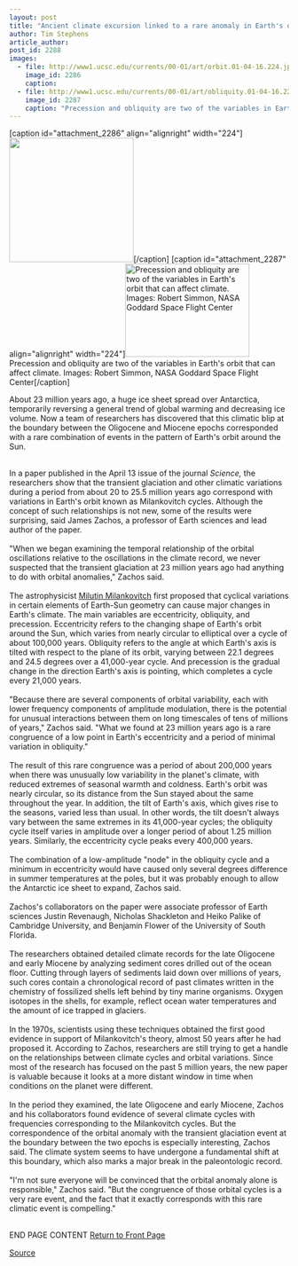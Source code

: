 ```yaml
---
layout: post
title: "Ancient climate excursion linked to a rare anomaly in Earth's orbit"
author: Tim Stephens
article_author: 
post_id: 2288
images:
  - file: http://www1.ucsc.edu/currents/00-01/art/orbit.01-04-16.224.jpg
    image_id: 2286
    caption: 
  - file: http://www1.ucsc.edu/currents/00-01/art/obliquity.01-04-16.224.jpg
    image_id: 2287
    caption: "Precession and obliquity are two of the variables in Earth's orbit that can affect climate. Images: Robert Simmon, NASA Goddard Space Flight Center"
---
```


[caption id="attachment_2286" align="alignright" width="224"]<a href="http://dev-ucsc-news.pantheonsite.io/wp-content/uploads/2001/04/orbit.01-04-16.224.jpg"><img class="size-full wp-image-2286" src="http://dev-ucsc-news.pantheonsite.io/wp-content/uploads/2001/04/orbit.01-04-16.224.jpg" alt="" width="224" height="224" /></a>[/caption]
[caption id="attachment_2287" align="alignright" width="224"]<a href="http://dev-ucsc-news.pantheonsite.io/wp-content/uploads/2001/04/obliquity.01-04-16.224.jpg"><img class="size-full wp-image-2287" src="http://dev-ucsc-news.pantheonsite.io/wp-content/uploads/2001/04/obliquity.01-04-16.224.jpg" alt="Precession and obliquity are two of the variables in Earth's orbit that can affect climate. Images: Robert Simmon, NASA Goddard Space Flight Center" width="224" height="168" /></a>Precession and obliquity are two of the variables in Earth's orbit that can affect climate. Images: Robert Simmon, NASA Goddard Space Flight Center[/caption]
<p>
  About 23 million years ago, a huge ice sheet spread over Antarctica, temporarily reversing a general trend of global warming and decreasing ice volume. Now a team of researchers has discovered that this climatic blip at the boundary between the Oligocene and Miocene epochs corresponded with a rare combination of events in the pattern of Earth's orbit around the Sun.<br>
  <br>
</p>In a paper published in the April 13 issue of the journal <i>Science,</i> the researchers show that the transient glaciation and other climatic variations during a period from about 20 to 25.5 million years ago correspond with variations in Earth's orbit known as Milankovitch cycles. Although the concept of such relationships is not new, some of the results were surprising, said James Zachos, a professor of Earth sciences and lead author of the paper.<br>
<br>
"When we began examining the temporal relationship of the orbital oscillations relative to the oscillations in the climate record, we never suspected that the transient glaciation at 23 million years ago had anything to do with orbital anomalies," Zachos said.<br>
<br>
The astrophysicist <a href="http://earthobservatory.nasa.gov/Library/Giants/Milankovitch">Milutin Milankovitch</a> first proposed that cyclical variations in certain elements of Earth-Sun geometry can cause major changes in Earth's climate. The main variables are eccentricity, obliquity, and precession. Eccentricity refers to the changing shape of Earth's orbit around the Sun, which varies from nearly circular to elliptical over a cycle of about 100,000 years. Obliquity refers to the angle at which Earth's axis is tilted with respect to the plane of its orbit, varying between 22.1 degrees and 24.5 degrees over a 41,000-year cycle. And precession is the gradual change in the direction Earth's axis is pointing, which completes a cycle every 21,000 years.<br>
<br>
"Because there are several components of orbital variability, each with lower frequency components of amplitude modulation, there is the potential for unusual interactions between them on long timescales of tens of millions of years," Zachos said. "What we found at 23 million years ago is a rare congruence of a low point in Earth's eccentricity and a period of minimal variation in obliquity."<br>
<br>
The result of this rare congruence was a period of about 200,000 years when there was unusually low variability in the planet's climate, with reduced extremes of seasonal warmth and coldness. Earth's orbit was nearly circular, so its distance from the Sun stayed about the same throughout the year. In addition, the tilt of Earth's axis, which gives rise to the seasons, varied less than usual. In other words, the tilt doesn't always vary between the same extremes in its 41,000-year cycles; the obliquity cycle itself varies in amplitude over a longer period of about 1.25 million years. Similarly, the eccentricity cycle peaks every 400,000 years.<br>
<br>
The combination of a low-amplitude "node" in the obliquity cycle and a minimum in eccentricity would have caused only several degrees difference in summer temperatures at the poles, but it was probably enough to allow the Antarctic ice sheet to expand, Zachos said.<br>
<br>
Zachos's collaborators on the paper were associate professor of Earth sciences Justin Revenaugh, Nicholas Shackleton and Heiko Palike of Cambridge University, and Benjamin Flower of the University of South Florida.<br>
<br>
The researchers obtained detailed climate records for the late Oligocene and early Miocene by analyzing sediment cores drilled out of the ocean floor. Cutting through layers of sediments laid down over millions of years, such cores contain a chronological record of past climates written in the chemistry of fossilized shells left behind by tiny marine organisms. Oxygen isotopes in the shells, for example, reflect ocean water temperatures and the amount of ice trapped in glaciers.<br>
<br>
In the 1970s, scientists using these techniques obtained the first good evidence in support of Milankovitch's theory, almost 50 years after he had proposed it. According to Zachos, researchers are still trying to get a handle on the relationships between climate cycles and orbital variations. Since most of the research has focused on the past 5 million years, the new paper is valuable because it looks at a more distant window in time when conditions on the planet were different.<br>
<br>
In the period they examined, the late Oligocene and early Miocene, Zachos and his collaborators found evidence of several climate cycles with frequencies corresponding to the Milankovitch cycles. But the correspondence of the orbital anomaly with the transient glaciation event at the boundary between the two epochs is especially interesting, Zachos said. The climate system seems to have undergone a fundamental shift at this boundary, which also marks a major break in the paleontologic record.<br>
<br>
"I'm not sure everyone will be convinced that the orbital anomaly alone is responsible," Zachos said. "But the congruence of those orbital cycles is a very rare event, and the fact that it exactly corresponds with this rare climatic event is compelling."
<p>
  <br>
  END PAGE CONTENT <a href="../../index.html">Return to Front Page</a> <img align="bottom" alt=" " border="0" height="1" src="../../images/trans.gif" width="385">
</p>
<p><a href="http://www1.ucsc.edu/currents/00-01/04-16/orbit.html" title="Permalink to orbit">Source</a></p>
